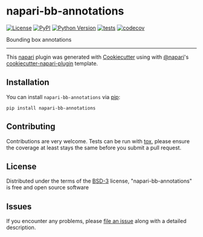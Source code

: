 # napari-bb-annotations

[![License](https://img.shields.io/pypi/l/napari-bb-annotations.svg?color=green)](https://github.com/pranathivemuri/napari-bb-annotations/raw/master/LICENSE)
[![PyPI](https://img.shields.io/pypi/v/napari-bb-annotations.svg?color=green)](https://pypi.org/project/napari-bb-annotations)
[![Python Version](https://img.shields.io/pypi/pyversions/napari-bb-annotations.svg?color=green)](https://python.org)
[![tests](https://github.com/pranathivemuri/napari-bb-annotations/workflows/tests/badge.svg)](https://github.com/pranathivemuri/napari-bb-annotations/actions)
[![codecov](https://codecov.io/gh/pranathivemuri/napari-bb-annotations/branch/master/graph/badge.svg)](https://codecov.io/gh/pranathivemuri/napari-bb-annotations)

Bounding box annotations

----------------------------------

This [napari] plugin was generated with [Cookiecutter] using with [@napari]'s [cookiecutter-napari-plugin] template.

<!--
Don't miss the full getting started guide to set up your new package:
https://github.com/napari/cookiecutter-napari-plugin#getting-started

and review the napari docs for plugin developers:
https://napari.org/docs/plugins/index.html
-->

## Installation

You can install `napari-bb-annotations` via [pip]:

    pip install napari-bb-annotations

## Contributing

Contributions are very welcome. Tests can be run with [tox], please ensure
the coverage at least stays the same before you submit a pull request.

## License

Distributed under the terms of the [BSD-3] license,
"napari-bb-annotations" is free and open source software

## Issues

If you encounter any problems, please [file an issue] along with a detailed description.

[napari]: https://github.com/napari/napari
[Cookiecutter]: https://github.com/audreyr/cookiecutter
[@napari]: https://github.com/napari
[MIT]: http://opensource.org/licenses/MIT
[BSD-3]: http://opensource.org/licenses/BSD-3-Clause
[GNU GPL v3.0]: http://www.gnu.org/licenses/gpl-3.0.txt
[GNU LGPL v3.0]: http://www.gnu.org/licenses/lgpl-3.0.txt
[Apache Software License 2.0]: http://www.apache.org/licenses/LICENSE-2.0
[Mozilla Public License 2.0]: https://www.mozilla.org/media/MPL/2.0/index.txt
[cookiecutter-napari-plugin]: https://github.com/napari/cookiecutter-napari-plugin
[file an issue]: https://github.com/pranathivemuri/napari-bb-annotations/issues
[napari]: https://github.com/napari/napari
[tox]: https://tox.readthedocs.io/en/latest/
[pip]: https://pypi.org/project/pip/
[PyPI]: https://pypi.org/
